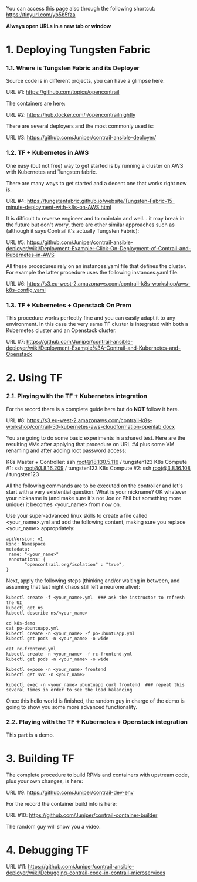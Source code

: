 You can access this page also through the following shortcut: https://tinyurl.com/yb5b5fza

**Always open URLs in a new tab or window**

# 1. Deploying Tungsten Fabric

### 1.1. Where is Tungsten Fabric and its Deployer

Source code is in different projects, you can have a glimpse here:

URL #1: https://github.com/topics/opencontrail

The containers are here:

URL #2: https://hub.docker.com/r/opencontrailnightly

There are several deployers and the most commonly used is:

URL #3: https://github.com/Juniper/contrail-ansible-deployer/

### 1.2. TF + Kubernetes in AWS

One easy (but not free) way to get started is by running a cluster on AWS with Kubernetes and Tungsten fabric.

There are many ways to get started and a decent one that works right now is:

URL #4: https://tungstenfabric.github.io/website/Tungsten-Fabric-15-minute-deployment-with-k8s-on-AWS.html

It is difficult to reverse engineer and to maintain and well... it may break in the future but don't worry, there are other similar approaches such as (although it says Contrail it's actually Tungsten Fabric):

URL #5: https://github.com/Juniper/contrail-ansible-deployer/wiki/Deployment-Example:-Click-On-Deployment-of-Contrail-and-Kubernetes-in-AWS

All these procedures rely on an instances.yaml file that defines the cluster. For example the latter procedure uses the following instances.yaml file.

URL #6: https://s3.eu-west-2.amazonaws.com/contrail-k8s-workshop/aws-k8s-config.yaml

### 1.3. TF + Kubernetes + Openstack On Prem

This procedure works perfectly fine and you can easily adapt it to any environment. In this case the very same TF cluster is integrated with both a Kubernetes cluster and an Openstack cluster.

URL #7: https://github.com/Juniper/contrail-ansible-deployer/wiki/Deployment-Example%3A-Contrail-and-Kubernetes-and-Openstack

# 2. Using TF

### 2.1. Playing with the TF + Kubernetes integration

For the record there is a complete guide here but do **NOT** follow it here.

URL #8: https://s3.eu-west-2.amazonaws.com/contrail-k8s-workshop/contrail-50-kubernetes-aws-cloudformation-openlab.docx

You are going to do some basic experiments in a shared test. Here are the resulting VMs after applying that procedure on URL #4 plus some VM renaming and after adding root password access:

K8s Master + Controller: ssh root@18.130.5.116 / tungsten123
K8s Compute #1: ssh root@3.8.16.209 / tungsten123
K8s Compute #2: ssh root@3.8.16.108 / tungsten123

All the following commands are to be executed on the controller and let's start with a very existential question. What is your nickname? OK whatever your nickname is (and make sure it's not Joe or Phil but something more unique) it becomes <your_name> from now on.

Use your super-advanced linux skills to create a file called <your_name>.yml and add the following content, making sure you replace <your_name> appropriately:

```
apiVersion: v1
kind: Namespace
metadata:
 name: "<your_name>"
 annotations: {
       "opencontrail.org/isolation" : "true",
}
```

Next, apply the following steps (thinking and/or waiting in between, and assuming that last night chaos still left a neurone alive):

```
kubectl create -f <your_name>.yml  ### ask the instructor to refresh the UI
kubectl get ns
kubectl describe ns/<your_name>

cd k8s-demo
cat po-ubuntuapp.yml
kubectl create -n <your_name> -f po-ubuntuapp.yml
kubectl get pods -n <your_name> -o wide

cat rc-frontend.yml
kubectl create -n <your_name> -f rc-frontend.yml
kubectl get pods -n <your_name> -o wide

kubectl expose -n <your_name> frontend
kubectl get svc -n <your_name>

kubectl exec -n <your_name> ubuntuapp curl frontend  ### repeat this several times in order to see the load balancing
```

Once this hello world is finished, the random guy in charge of the demo is going to show you some more advanced functionality.

### 2.2. Playing with the TF + Kubernetes + Openstack integration

This part is a demo.

# 3. Building TF

The complete procedure to build RPMs and containers with upstream code, plus your own changes, is here:

URL #9: https://github.com/Juniper/contrail-dev-env

For the record the container build info is here:

URL #10: https://github.com/Juniper/contrail-container-builder

The random guy will show you a video.

# 4. Debugging TF

URL #11: https://github.com/Juniper/contrail-ansible-deployer/wiki/Debugging-contrail-code-in-contrail-microservices

